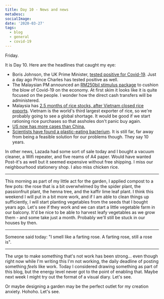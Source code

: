 ```yaml
---
title: Day 10 - News and news
metaDesc: 
socialImage: 
date: '2020-03-27'
tags:
  - blog
  - general
  - covid-19
---
```


Friday.

It is Day 10. Here are the headlines that caught my eye:

- Boris Johnson, the UK Prime Minister, [tested positive for Covid-19](https://www.theguardian.com/world/2020/mar/27/uk-prime-minister-boris-johnson-tests-positive-for-coronavirus). Just a day ago Prince Charles has tested positive as well. 
- The Malaysian PM announced an [RM250bil stimulus package](https://www.thestar.com.my/news/nation/2020/03/27/muhyiddin-unveils-rm250bil-economic-stimulus-package) to cushion the blow of Covid-19 on the economy. At first skim it looks like it is quite focused on the people. I wonder how the direct cash transfers will be administered. 
- Malaysia has [2.5 months of rice stocks, after Vietnam closed rice exports](https://www.thestar.com.my/news/nation/2020/03/27/malaysia-has-rice-stocks-for-25-months-as-vietnam-curbs-exports). Vietnam is the world's third largest exporter of rice, so we're probably going to see a global shortage. It would be good if we start rationing rice purchases so that assholes don't panic buy again.
- [US now has more cases than China.](https://www.theguardian.com/world/2020/mar/26/coronavirus-outbreak-us-latest-trump) 
- [Scientists have found a plastic-eating bacterium](https://www.theguardian.com/environment/2020/mar/27/scientists-find-bug-that-feasts-on-toxic-plastic). It is still far, far away from being a feasible solution for our problems though. They say 10 years. 

In other news, Lazada had some sort of sale today and I bought a vacuum cleaner, a Wifi repeater, and five reams of A4 paper. Would have wanted Post-it's as well but it seemed expensive without free shipping. I miss our neighbourhood stationery shop. I also miss chicken rice. 

---

This morning as part of my little act for the garden, I applied compost to a few pots: the rose that is a bit overwhelmed by the spider plant, the passionfruit plant, the henna tree, and the kaffir lime leaf plant. I think this weekend I will put in a bit more work, and if I am able to clean things up sufficiently, I will start planting vegetables from the seeds that I bought years ago. Let's see if they work and we can start a little vegetable farm in our balcony. It'd be nice to be able to harvest leafy vegetables as we grow them - and some take just a month. Probably we'll still be stuck in our houses by then. 

---

Someone said today: "I smell like a farting rose. A farting rose, still a rose is".

---

The urge to make something that's not work has been strong... even though right now while I'm writing this I'm not working, the daily deadline of posting something *feels* like work. Today I considered drawing something as part of this blog, but the energy level never got to the point of enabling that. Maybe next week I might try out the format of a visual diary. Let's see. 

Or maybe designing a garden may be the perfect outlet for my creation anxiety. Hohoho. Let's see. 